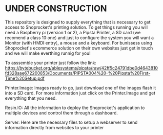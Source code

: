 # UNDER CONSTRUCTION

  This repository is designed to supply everything that is necessary to get access to Shoprocket's printing solution. To get things running you will need a Raspberry pi (version 1 or 2), a Pipsta Printer, a SD card (we recomend a class 10 one) and just to configure the system you will want a Monitor (with HMDI entry), a mouse and a keyboard. For bunissess using Shoprocket's ecommerce solution on their own websites just get in touch and we will make everthing runnig for you! 
  
  To asssemble your printer just follow the link: https://bytebucket.org/ablesystems/pipsta/raw/42ff5c24791dbe0d4643810fd328aae672200853/Documents/PIPSTA004%20-%20Pipsta%20First-Time%20Setup.pdf
  
  


  
Printer.Image: Images ready to go, just download one of the images flash it into a SD card. For more information just click on the Printer.Image and get everything that you need.

Resin.IO: All the information to deploy the Shoprocket's application to multiple devices and control them through a dashboard.

Server: Here are the necessary files to setup a webserver to send information directly from websites to your printer
